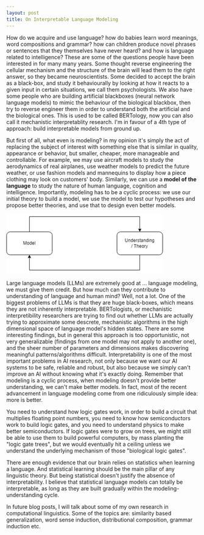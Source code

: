 ```yaml
---
layout: post
title: On Interpretable Language Modeling
---
```


How do we acquire and use language? how do babies learn word meanings, word compositions and grammar? how can children produce novel phrases or sentences that they themselves have never heard? and how is language related to intelligence? These are some of the questions people have been interested in for many many years. Some thought reverse engineering the cellular mechanism and the structure of the brain will lead them to the right answer, so they became neuroscientists. Some decided to accept the brain as a black-box, and study it behaviourally by looking at how it reacts to a given input in certain situations, we call them psychologists. We also have some people who are building artificial blackboxes (neural network language models) to mimic the behaviour of the biological blackbox, then try to reverse engineer them in order to understand both the artificial and the biological ones. This is used to be called BERTology, now you can also call it mechanistic interpretablity research. I'm in favour of a 4th type of approach: build interpretable models from ground up. 

But first of all, what even is modeling? in my opinion it's simply the act of replacing the subject of interest with something else that is similar in quality, appearance or behavior, but smaller, cheaper, more manageable and controllable. For example, we may use aircraft models to study the aerodynamics of real airplanes, use weather models to predict the future weather, or use fashion models and mannequins to display how a piece clothing may look on customers' body. Similarly, we can use a **model of the language** to study the nature of human language, cognition and intelligence. Importantly, modeling has to be a cyclic process: we use our initial theory to build a model, we use the model to test our hypotheses and propose better theories, and use that to design even better models. 

<img class="centered bg-white" src="https://raw.githubusercontent.com/DeMoriarty/DeMoriarty.github.io/master/images/modelig_cycle.png"/>  

Large language models (LLMs) are extremely good at ... language modeling, we must give them credit. But how much can they contribute to understanding of language and human mind? Well, not a lot. One of the biggest problems of LLMs is that they are huge black-boxes, which means they are not inherently interpretable. BERTologists, or mechanistic interpretibility researchers are trying to find out whether LLMs are actually trying to approximate some descrete, mechanistic algorithms in the high dimensional space of language model's hidden states. There are some interesting findings, but in general this approach is too opportunistic, not very generalizable (findings from one model may not apply to another one), and the sheer number of parameters and dimensions makes discovering meaningful patterns/algorithms difficult. Interpretability is one of the most important problems in AI research, not only because we want our AI systems to be safe, reliable and robust, but also because we simply can't improve an AI without knowing what it's exactly doing. Remember that modeling is a cyclic process, when modeling doesn't provide better understanding, we can't make better models. In fact, most of the recent advancement in language modeling come from one ridiculously simple idea: more is better. 

You need to understand how logic gates work, in order to build a circuit that multiplies floating point numbers, you need to know how semiconductors work to build logic gates, and you need to understand physics to make better semiconductors. If logic gates were to grow on trees, we might still be able to use them to build powerful computers, by mass planting the "logic gate trees", but we would eventually hit a ceiling unless we understand the underlying mechanism of those "biological logic gates". 

There are enough evidence that our brain relies on statistics when learning a language. And statistical learning should be the main pillar of any linguistic theory. But being statistical doesn't justify the absence of interpretability. I believe that statistical language models can totally be interpretable, as long as they are built gradually within the modeling-understanding cycle.

In future blog posts, I will talk about some of my own research in computational linguistics. Some of the topics are: similarity based generalization, word sense induction, distributional composition, grammar induction etc. 
